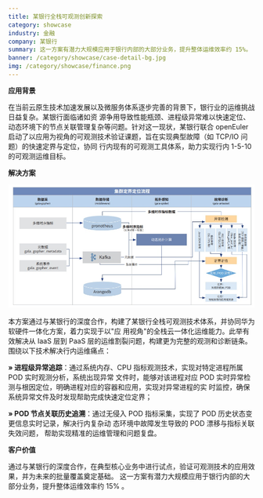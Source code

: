 ```yaml
---
title: 某银行全栈可观测创新探索
category: showcase
industry: 金融
company: 某银行
summary: 这一方案有潜力大规模应用于银行内部的大部分业务，提升整体运维效率约 15%。
banner: /category/showcase/case-detail-bg.jpg
img: /category/showcase/finance.png
---
```





**应用背景**

在当前云原生技术加速发展以及微服务体系逐步完善的背景下，银行业的运维挑战日益复杂。某银行面临诸如资
源争用导致性能瓶颈、进程级异常难以快速定位、动态环境下的节点关联管理复杂等问题。针对这一现状，某银行联合
openEuler 启动了以应用为视角的可观测技术验证课题，旨在实现典型故障（如
TCP/IO 问题）的快速定界与定位，协同
行内现有的可观测工具体系，助力实现行内 1-5-10 的可观测运维目标。

**解决方案**

![](./media/image1.png)

本方案通过与某银行的深度合作，构建了某银行全栈可观测技术体系，并协同华为软硬件一体化方案，着力实现于以"应
用视角"的全栈云一体化运维能力。此举有效解决从 IaaS 层到 PaaS
层的运维割裂问题，构建更为完整的观测和诊断链条。
围绕以下技术解决行内运维痛点：

**» 进程级异常追踪**：通过系统内存、CPU 指标观测技术，实现对特定进程所属
POD 实时观测分析，系统出现异常 文件时，能够对该进程对应 POD
实时异常检测与根因定位，明确进程对应的容器和应用，实现对异常进程的实
时监控，确保系统异常文件及时发现帮助完成快速定位定界；

**» POD 节点关联历史追溯**：通过无侵入 POD 指标采集，实现了 POD
历史状态变更信息实时记录，解决行内复杂动 态环境中故障发生导致的 POD
漂移与指标关联失效问题， 帮助实现精准的运维管理和问题复盘。

**客户价值**

通过与某银行的深度合作，在典型核心业务中进行试点，验证可观测技术的应用效果，并为未来的批量覆盖奠定基础。
这一方案有潜力大规模应用于银行内部的大部分业务，提升整体运维效率约 15%
。
